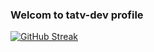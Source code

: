 ### Welcom to tatv-dev profile

[![GitHub Streak](https://github-readme-streak-stats.herokuapp.com?user=tatv-dev&theme=gruvbox)](https://git.io/streak-stats)

